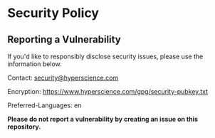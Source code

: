 # Security Policy

## Reporting a Vulnerability

If you'd like to responsibly disclose security issues, please use the information below. 

Contact: security@hyperscience.com

Encryption: https://www.hyperscience.com/gpg/security-pubkey.txt

Preferred-Languages: en

**Please do not report a vulnerability by creating an issue on this repository.**

